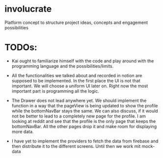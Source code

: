 # involucrate

Platform concept to structure project ideas, concepts and engagement possibilities

# TODOs:

- Kai ought to familiarize himself with the code and play around with the programming language
  and the possibilities/limits.
- All the functionalities we talked about and recorded in notion are supposed to be implemented.
  In the first place the UI is not that important. We will choose a uniform UI later on. Right now
  the most important part is programming all the logic.
- The Drawer does not lead anywhere yet. We should implement the function in a way that the pageView
  is being updated to show the profile while the bottomNavBar stays the same. We can also discuss, if
  it would not be better to lead to a completely new page for the profile. I am looking at reddit and see
  that the profile is the only page that keeps the bottomNavBar. All the other pages drop it and make
  room for displaying more data.



- I have yet to implement the providers to fetch the data from firebase and then
  distribute it to the different screens. Until then we work mit mock-data
